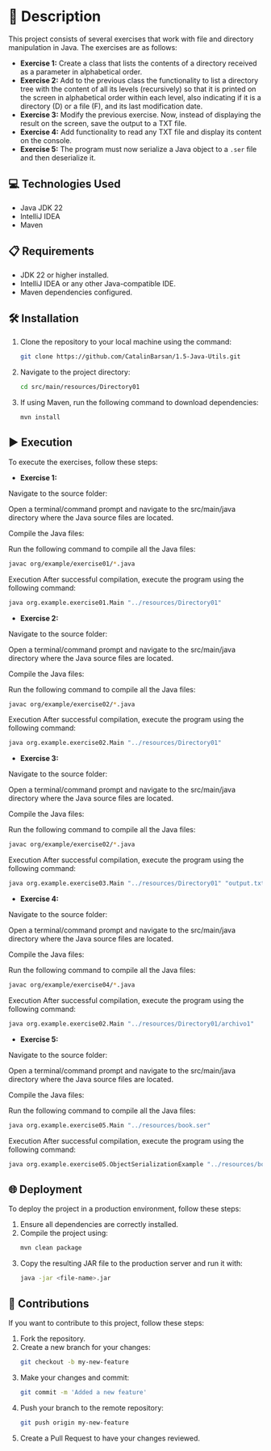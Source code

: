 # 📄 Description

This project consists of several exercises that work with file and directory manipulation in Java. The exercises are as follows:

- **Exercise 1:** Create a class that lists the contents of a directory received as a parameter in alphabetical order.
- **Exercise 2:** Add to the previous class the functionality to list a directory tree with the content of all its levels (recursively) so that it is printed on the screen in alphabetical order within each level, also indicating if it is a directory (D) or a file (F), and its last modification date.
- **Exercise 3:** Modify the previous exercise. Now, instead of displaying the result on the screen, save the output to a TXT file.
- **Exercise 4:** Add functionality to read any TXT file and display its content on the console.
- **Exercise 5:** The program must now serialize a Java object to a `.ser` file and then deserialize it.

## 💻 Technologies Used

- Java JDK 22
- IntelliJ IDEA
- Maven

## 📋 Requirements

- JDK 22 or higher installed.
- IntelliJ IDEA or any other Java-compatible IDE.
- Maven dependencies configured.

## 🛠️ Installation

1. Clone the repository to your local machine using the command:
   ```bash
   git clone https://github.com/CatalinBarsan/1.5-Java-Utils.git
   ```
2. Navigate to the project directory:
   ```bash
   cd src/main/resources/Directory01
   ```
3. If using Maven, run the following command to download dependencies:
   ```bash
   mvn install
   ```

## ▶️ Execution

To execute the exercises, follow these steps:

- **Exercise 1:**

Navigate to the source folder:

Open a terminal/command prompt and navigate to the src/main/java directory where the Java source files are located.

Compile the Java files:

Run the following command to compile all the Java files:

```bash
javac org/example/exercise01/*.java
  ```

Execution
After successful compilation, execute the program using the following command:

```bash
java org.example.exercise01.Main "../resources/Directory01"
```

- **Exercise 2:**

Navigate to the source folder:

Open a terminal/command prompt and navigate to the src/main/java directory where the Java source files are located.

Compile the Java files:

Run the following command to compile all the Java files:

```bash
javac org/example/exercise02/*.java
  ```

Execution
After successful compilation, execute the program using the following command:

```bash
java org.example.exercise02.Main "../resources/Directory01"
```

- **Exercise 3:**

Navigate to the source folder:

Open a terminal/command prompt and navigate to the src/main/java directory where the Java source files are located.

Compile the Java files:

Run the following command to compile all the Java files:

```bash
javac org/example/exercise02/*.java
  ```

Execution
After successful compilation, execute the program using the following command:

```bash
java org.example.exercise03.Main "../resources/Directory01" "output.txt"
```

- **Exercise 4:**

Navigate to the source folder:

Open a terminal/command prompt and navigate to the src/main/java directory where the Java source files are located.

Compile the Java files:

Run the following command to compile all the Java files:

```bash
javac org/example/exercise04/*.java
  ```

Execution
After successful compilation, execute the program using the following command:

```bash
java org.example.exercise02.Main "../resources/Directory01/archivo1" 
```
- **Exercise 5:**

Navigate to the source folder:

Open a terminal/command prompt and navigate to the src/main/java directory where the Java source files are located.

Compile the Java files:

Run the following command to compile all the Java files:

```bash
java org.example.exercise05.Main "../resources/book.ser"     
  ```

Execution
After successful compilation, execute the program using the following command:

```bash
java org.example.exercise05.ObjectSerializationExample "../resources/book.ser"
```

## 🌐 Deployment

To deploy the project in a production environment, follow these steps:

1. Ensure all dependencies are correctly installed.
2. Compile the project using:
   ```bash
   mvn clean package
   ```
3. Copy the resulting JAR file to the production server and run it with:
   ```bash
   java -jar <file-name>.jar
   ```

## 🤝 Contributions

If you want to contribute to this project, follow these steps:

1. Fork the repository.
2. Create a new branch for your changes:
   ```bash
   git checkout -b my-new-feature
   ```
3. Make your changes and commit:
   ```bash
   git commit -m 'Added a new feature'
   ```
4. Push your branch to the remote repository:
   ```bash
   git push origin my-new-feature
   ```
5. Create a Pull Request to have your changes reviewed.